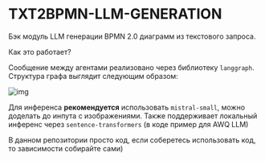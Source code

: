 # TXT2BPMN-LLM-GENERATION

Бэк модуль LLM генерации BPMN 2.0 диаграмм из текстового запроса.

Как это работает?

Сообщение между агентами реализовано через библиотеку ```langgraph```.
Структура графа выглядит следующим образом:
 
![img](https://sun9-35.userapi.com/s/v1/ig2/WLUONpDKpLWXYAJ_ozp-0UQv_tqWYK9WKdMf5fsfYYO7IoqvM72SLuzq1JHy60YxhDIxRy0HtN30qb73yVPWE8Xo.jpg?quality=95&as=32x41,48x62,72x92,108x139,160x206,240x308,360x462,432x555&from=bu&u=9I2G-lamzBMZ-fT1zjbNKB2zha0qsquJGRuqpW_F2Sw&cs=432x555)

Для инференса **рекомендуется** использовать `mistral-small`, можно доделать до инпута
с изображениями. Также поддерживает локальный инференс через `sentence-transformers` (в коде пример для AWQ LLM)

В данном репозитории просто код, если соберетесь использовать код, то зависимости собирайте сами)